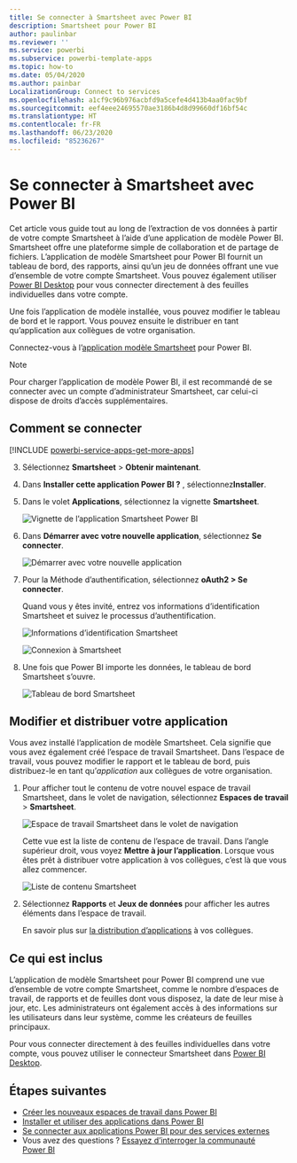 ```yaml
---
title: Se connecter à Smartsheet avec Power BI
description: Smartsheet pour Power BI
author: paulinbar
ms.reviewer: ''
ms.service: powerbi
ms.subservice: powerbi-template-apps
ms.topic: how-to
ms.date: 05/04/2020
ms.author: painbar
LocalizationGroup: Connect to services
ms.openlocfilehash: a1cf9c96b976acbfd9a5cefe4d413b4aa0fac9bf
ms.sourcegitcommit: eef4eee24695570ae3186b4d8d99660df16bf54c
ms.translationtype: HT
ms.contentlocale: fr-FR
ms.lasthandoff: 06/23/2020
ms.locfileid: "85236267"
---
```

# <a name="connect-to-smartsheet-with-power-bi"></a>Se connecter à Smartsheet avec Power BI
Cet article vous guide tout au long de l’extraction de vos données à partir de votre compte Smartsheet à l’aide d’une application de modèle Power BI. Smartsheet offre une plateforme simple de collaboration et de partage de fichiers. L’application de modèle Smartsheet pour Power BI fournit un tableau de bord, des rapports, ainsi qu’un jeu de données offrant une vue d’ensemble de votre compte Smartsheet. Vous pouvez également utiliser [Power BI Desktop](desktop-connect-to-data.md) pour vous connecter directement à des feuilles individuelles dans votre compte. 

Une fois l’application de modèle installée, vous pouvez modifier le tableau de bord et le rapport. Vous pouvez ensuite le distribuer en tant qu’application aux collègues de votre organisation.

Connectez-vous à l’[application modèle Smartsheet](https://app.powerbi.com/groups/me/getapps/services/pbi-contentpacks.pbiapps-smartsheet) pour Power BI.

>[!NOTE]
>Pour charger l’application de modèle Power BI, il est recommandé de se connecter avec un compte d’administrateur Smartsheet, car celui-ci dispose de droits d’accès supplémentaires.

## <a name="how-to-connect"></a>Comment se connecter

[!INCLUDE [powerbi-service-apps-get-more-apps](../includes/powerbi-service-apps-get-more-apps.md)]

3. Sélectionnez **Smartsheet**  \> **Obtenir maintenant**.
4. Dans **Installer cette application Power BI ?** , sélectionnez**Installer**.
4. Dans le volet **Applications**, sélectionnez la vignette **Smartsheet**.

    ![Vignette de l’application Smartsheet Power BI](media/service-connect-to-smartsheet/power-bi-smartsheet-tile.png)

6. Dans **Démarrer avec votre nouvelle application**, sélectionnez **Se connecter**.

    ![Démarrer avec votre nouvelle application](media/service-connect-to-zendesk/power-bi-new-app-connect-get-started.png)

4. Pour la Méthode d’authentification, sélectionnez **oAuth2 \> Se connecter**.
   
   Quand vous y êtes invité, entrez vos informations d’identification Smartsheet et suivez le processus d’authentification.
   
   ![Informations d’identification Smartsheet](media/service-connect-to-smartsheet/creds.png)
   
   ![Connexion à Smartsheet](media/service-connect-to-smartsheet/creds2.png)

5. Une fois que Power BI importe les données, le tableau de bord Smartsheet s’ouvre.
   
   ![Tableau de bord Smartsheet](media/service-connect-to-smartsheet/power-bi-smartsheet-dashboard.png)

## <a name="modify-and-distribute-your-app"></a>Modifier et distribuer votre application

Vous avez installé l’application de modèle Smartsheet. Cela signifie que vous avez également créé l’espace de travail Smartsheet. Dans l’espace de travail, vous pouvez modifier le rapport et le tableau de bord, puis distribuez-le en tant qu’*application* aux collègues de votre organisation. 

1. Pour afficher tout le contenu de votre nouvel espace de travail Smartsheet, dans le volet de navigation, sélectionnez **Espaces de travail** > **Smartsheet**. 

    ![Espace de travail Smartsheet dans le volet de navigation](media/service-connect-to-smartsheet/power-bi-smartsheet-workspace.png)

    Cette vue est la liste de contenu de l’espace de travail. Dans l’angle supérieur droit, vous voyez **Mettre à jour l’application**. Lorsque vous êtes prêt à distribuer votre application à vos collègues, c’est là que vous allez commencer. 

    ![Liste de contenu Smartsheet](media/service-connect-to-smartsheet/power-bi-smartsheet-workspace-content.png)

2. Sélectionnez **Rapports** et **Jeux de données** pour afficher les autres éléments dans l’espace de travail.

    En savoir plus sur [la distribution d’applications](../collaborate-share/service-create-distribute-apps.md) à vos collègues.

## <a name="whats-included"></a>Ce qui est inclus
L’application de modèle Smartsheet pour Power BI comprend une vue d’ensemble de votre compte Smartsheet, comme le nombre d’espaces de travail, de rapports et de feuilles dont vous disposez, la date de leur mise à jour, etc. Les administrateurs ont également accès à des informations sur les utilisateurs dans leur système, comme les créateurs de feuilles principaux.  

Pour vous connecter directement à des feuilles individuelles dans votre compte, vous pouvez utiliser le connecteur Smartsheet dans [Power BI Desktop](desktop-connect-to-data.md).  

## <a name="next-steps"></a>Étapes suivantes

* [Créer les nouveaux espaces de travail dans Power BI](../collaborate-share/service-create-the-new-workspaces.md)
* [Installer et utiliser des applications dans Power BI](../consumer/end-user-apps.md)
* [Se connecter aux applications Power BI pour des services externes](service-connect-to-services.md)
* Vous avez des questions ? [Essayez d’interroger la communauté Power BI](https://community.powerbi.com/)